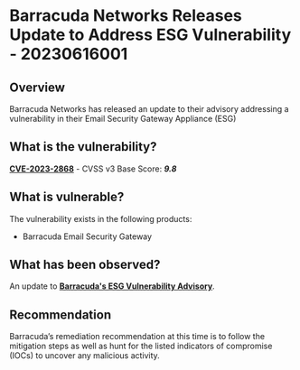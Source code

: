 # Barracuda Networks Releases Update to Address ESG Vulnerability - 20230616001

## Overview

Barracuda Networks has released an update to their advisory addressing a vulnerability in their Email Security Gateway Appliance (ESG)

## What is the vulnerability?

[**CVE-2023-2868**](https://nvd.nist.gov/vuln/detail/CVE-2023-2868) - CVSS v3 Base Score: ***9.8***

## What is vulnerable?

The vulnerability exists in the following products:

- Barracuda Email Security Gateway

## What has been observed?

An update to [**Barracuda's ESG Vulnerability Advisory**](https://www.barracuda.com/company/legal/esg-vulnerability).

## Recommendation

Barracuda’s remediation recommendation at this time is to follow the mitigation steps as well as hunt for the listed indicators of compromise (IOCs) to uncover any malicious activity.